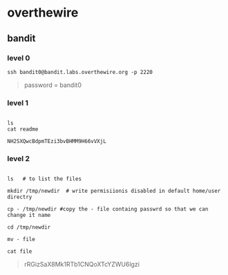 # overthewire

## bandit

### level 0

```
ssh bandit0@bandit.labs.overthewire.org -p 2220

```

> password = bandit0


### level 1

```

ls
cat readme

NH2SXQwcBdpmTEzi3bvBHMM9H66vVXjL

```

### level 2

```

ls   # to list the files 

mkdir /tmp/newdir  # write permisiionis disabled in default home/user directry

cp - /tmp/newdir #copy the - file containg passwrd so that we can change it name

cd /tmp/newdir 

mv - file

cat file

```

> rRGizSaX8Mk1RTb1CNQoXTcYZWU6lgzi


